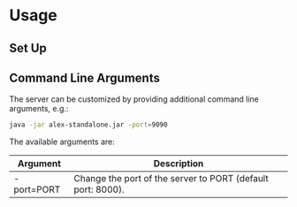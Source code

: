 Usage
=====

Set Up
------

Command Line Arguments
----------------------
The server can be customized by providing additional command line arguments, e.g.:

```bash
java -jar alex-standalone.jar -port=9090
```

The available arguments are:

| Argument    | Description                                                 |
|-------------|-------------------------------------------------------------|
| -port=PORT  | Change the port of the server to PORT (default port: 8000). |
